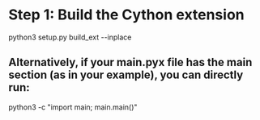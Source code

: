 # Step 1: Build the Cython extension

python3 setup.py build_ext --inplace


## Alternatively, if your main.pyx file has the __main__ section (as in your example), you can directly run:
python3 -c "import main; main.main()"